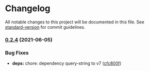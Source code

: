 # Changelog

All notable changes to this project will be documented in this file. See [standard-version](https://github.com/conventional-changelog/standard-version) for commit guidelines.

### [0.2.4](https://github.com/Webeleon/dev.to/compare/v0.2.3...v0.2.4) (2021-06-05)


### Bug Fixes

* **deps:** chore: dependency query-string to v7 ([cfc800f](https://github.com/Webeleon/dev.to/commit/cfc800fd85da1e4b59c7bdbe100c228cb83bec32))
